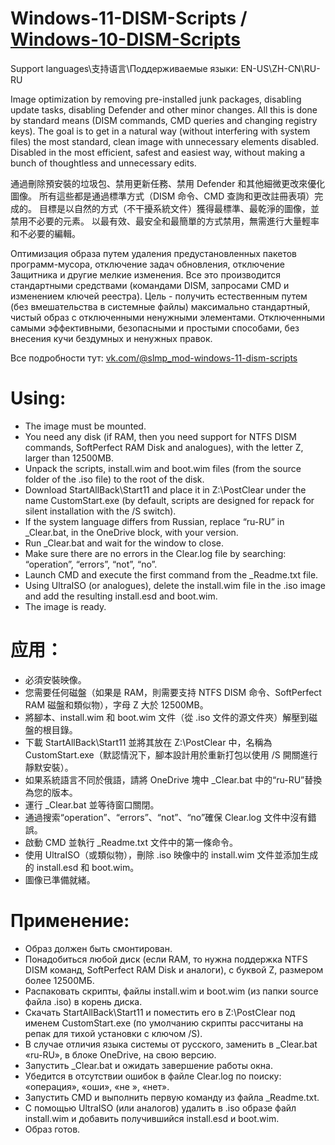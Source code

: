 # Windows-11-DISM-Scripts / [Windows-10-DISM-Scripts](https://github.com/Mitradis/Windows-10-DISM-Scripts)
Support languages\支持语言\Поддерживаемые языки: EN-US\ZH-CN\RU-RU

Image optimization by removing pre-installed junk packages, disabling update tasks, disabling Defender and other minor changes. All this is done by standard means (DISM commands, CMD queries and changing registry keys). The goal is to get in a natural way (without interfering with system files) the most standard, clean image with unnecessary elements disabled. Disabled in the most efficient, safest and easiest way, without making a bunch of thoughtless and unnecessary edits.

通過刪除預安裝的垃圾包、禁用更新任務、禁用 Defender 和其他細微更改來優化圖像。 所有這些都是通過標準方式（DISM 命令、CMD 查詢和更改註冊表項）完成的。 目標是以自然的方式（不干擾系統文件）獲得最標準、最乾淨的圖像，並禁用不必要的元素。 以最有效、最安全和最簡單的方式禁用，無需進行大量輕率和不必要的編輯。

Оптимизация образа путем удаления предустановленных пакетов программ-мусора, отключение задач обновления, отключение Защитника и другие мелкие изменения. Все это производится стандартными средствами (командами DISM, запросами CMD и изменением ключей реестра). Цель - получить естественным путем (без вмешательства в системные файлы) максимально стандартный, чистый образ с отключенными ненужными элементами. Отключенными самыми эффективными, безопасными и простыми способами, без внесения кучи бездумных и ненужных правок.

Все подробности тут: [vk.com/@slmp_mod-windows-11-dism-scripts](https://vk.com/@slmp_mod-windows-11-dism-scripts)

# Using:
- The image must be mounted.
- You need any disk (if RAM, then you need support for NTFS DISM commands, SoftPerfect RAM Disk and analogues), with the letter Z, larger than 12500MB.
- Unpack the scripts, install.wim and boot.wim files (from the source folder of the .iso file) to the root of the disk.
- Download StartAllBack\Start11 and place it in Z:\PostClear under the name CustomStart.exe (by default, scripts are designed for repack for silent installation with the /S switch).
- If the system language differs from Russian, replace “ru-RU” in _Clear.bat, in the OneDrive block, with your version.
- Run _Clear.bat and wait for the window to close.
- Make sure there are no errors in the Clear.log file by searching: “operation”, “errors”, “not”, “no”.
- Launch CMD and execute the first command from the _Readme.txt file.
- Using UltraISO (or analogues), delete the install.wim file in the .iso image and add the resulting install.esd and boot.wim.
- The image is ready.

# 应用：
- 必須安裝映像。
- 您需要任何磁盤（如果是 RAM，則需要支持 NTFS DISM 命令、SoftPerfect RAM 磁盤和類似物），字母 Z 大於 12500MB。
- 將腳本、install.wim 和 boot.wim 文件（從 .iso 文件的源文件夾）解壓到磁盤的根目錄。
- 下載 StartAllBack\Start11 並將其放在 Z:\PostClear 中，名稱為 CustomStart.exe（默認情況下，腳本設計用於重新打包以使用 /S 開關進行靜默安裝）。
- 如果系統語言不同於俄語，請將 OneDrive 塊中 _Clear.bat 中的“ru-RU”替換為您的版本。
- 運行 _Clear.bat 並等待窗口關閉。
- 通過搜索“operation”、“errors”、“not”、“no”確保 Clear.log 文件中沒有錯誤。
- 啟動 CMD 並執行 _Readme.txt 文件中的第一條命令。
- 使用 UltraISO（或類似物），刪除 .iso 映像中的 install.wim 文件並添加生成的 install.esd 和 boot.wim。
- 圖像已準備就緒。

# Применение:
- Образ должен быть смонтирован.
- Понадобиться любой диск (если RAM, то нужна поддержка NTFS DISM команд, SoftPerfect RAM Disk и аналоги), с буквой Z, размером более 12500МБ.
- Распаковать скрипты, файлы install.wim и boot.wim (из папки source файла .iso) в корень диска.
- Скачать StartAllBack\Start11 и поместить его в Z:\PostClear под именем CustomStart.exe (по умолчанию скрипты рассчитаны на репак для тихой установки с ключом /S).
- В случае отличия языка системы от русского, заменить в _Clear.bat «ru-RU», в блоке OneDrive, на свою версию.
- Запустить _Clear.bat и ожидать завершение работы окна.
- Убедится в отсутствии ошибок в файле Clear.log по поиску: «операция», «оши», «не », «нет».
- Запустить CMD и выполнить первую команду из файла _Readme.txt.
- С помощью UltraISO (или аналогов) удалить в .iso образе файл install.wim и добавить получившийся install.esd и boot.wim.
- Образ готов.
